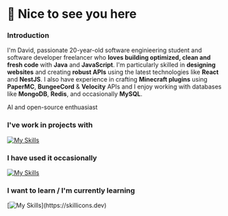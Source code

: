 # 🚀 Nice to see you here 
### **Introduction**
I'm David, passionate 20-year-old software enginieering student and software developer freelancer who **loves building optimized, clean and fresh code** with **Java** and **JavaScript**. I'm particularly skilled in **designing websites** and creating **robust APIs** using the latest technologies like **React** and **NestJS**. I also have experience in crafting **Minecraft plugins** using **PaperMC**, **BungeeCord** & **Velocity** APIs and I enjoy working with databases like **MongoDB**, **Redis**, and occasionally **MySQL**.

AI and open-source enthuasiast

### **I've work in projects with**

[![My Skills](https://skillicons.dev/icons?i=java,js,discord,bots,nodejs,docker,linux,html,css,git,gradle,azure,vscode,idea,github,replit,gitlab,&perline=5)](https://skillicons.dev)

### **I have used it occasionally**

[![My Skills](https://skillicons.dev/icons?i=figma,maven,heroku,latex,mongodb,r,raspberrypi)](https://skillicons.dev)

### **I want to learn / I'm currently learning**

[![My Skills](https://skillicons.dev/icons?i=activitypub,spring,docker,mysql,firebase,rust,kotlin,)](https://skillicons.dev)
